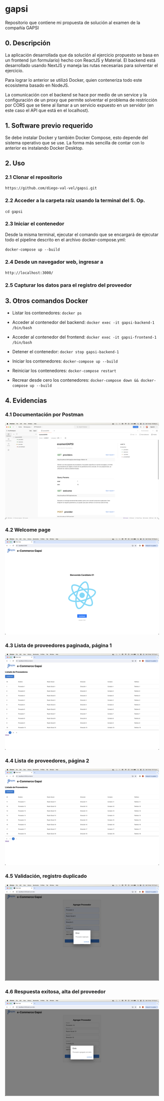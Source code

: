 # gapsi
Repositorio que contiene mi propuesta de solución al examen de la compañía GAPSI

## 0. Descripción
La aplicación desarrollada que da solución al ejercicio propuesto se basa en un frontend (un formulario) hecho con ReactJS y Material. El backend está desarrollado usando NextJS y maneja las rutas necesarias para solventar el ejercicio.

Para lograr lo anterior se utilizó Docker, quien conteneriza todo este ecosistema basado en NodeJS.

La comunicación con el backend se hace por medio de un service y la configuración de un proxy que permite solventar el problema de restricción por CORS que se tiene al llamar a un servicio expuesto en un servidor (en este caso el API que está en el localhost).

## 1. Software previo requerido
Se debe instalar Docker y también Docker Compose, esto depende del sistema operativo que se use. La forma más sencilla de contar con lo anterior es instalando Docker Desktop.

## 2. Uso

### 2.1 Clonar el repositorio
`https://github.com/diego-val-vel/gapsi.git`

### 2.2 Acceder a la carpeta raíz usando la terminal del S. Op.
`cd gapsi`

### 2.3 Iniciar el contenedor
Desde la misma terminal, ejecutar el comando que se encargará de ejecutar todo el pipeline descrito en el archivo docker-compose.yml:

`docker-compose up --build`

### 2.4 Desde un navegador web, ingresar a
`http://localhost:3000/`

### 2.5 Capturar los datos para el registro del proveedor

## 3. Otros comandos Docker

- Listar los contenedores:
`docker ps`

- Acceder al contenedor del backend:
`docker exec -it gapsi-backend-1 /bin/bash`

- Acceder al contenedor del frontend:
`docker exec -it gapsi-frontend-1 /bin/bash`

- Detener el contenedor:
`docker stop gapsi-backend-1`

- Iniciar los contenedores:
`docker-compose up --build`

- Reiniciar los contenedores:
`docker-compose restart`

- Recrear desde cero los contenedores:
`docker-compose down && docker-compose up --build`

## 4. Evidencias

### 4.1 Documentación por Postman

![1.Postman doc](/screenshots/1.png)

### 4.2 Welcome page

![2.Welcome page](/screenshots/2.png)

### 4.3 Lista de proveedores paginada, página 1

![3.Lista proveedores pg1.png](/screenshots/3.png)

### 4.4 Lista de proveedores, página 2

![4.Lista proveedores pg2.png](/screenshots/4.png)

### 4.5 Validación, registro duplicado

![5.Registro duplicado.png](/screenshots/5.png)

### 4.6 Respuesta exitosa, alta del proveedor

![6.Alta de proveedor.png](/screenshots/6.png)
